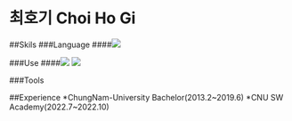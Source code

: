 # 최호기 Choi Ho Gi

##Skils
###Language
####<img src="https://img.shields.io/badge/Python-3776AB?style=flat?logo=appveyor&logoColor=white"/>

###Use
####<img src="https://img.shields.io/badge/Docker-2496ED?style=flat&logo=appveyor&logoColor=white"/> <img src="https://img.shields.io/badge/Kubernetes-326CE5?style=flat&logo=appveyor&logoColor=white"/>

###Tools


##Experience
*ChungNam-University Bachelor(2013.2~2019.6)
*CNU SW Academy(2022.7~2022.10)


